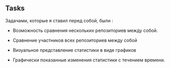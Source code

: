 ## Tasks

Задачами, которые я ставил перед собой, были :
*  Возможность сравнения нескольких репозиториев между собой.
*  Сравнение участников всех репозиториев между собой

*  Визуальное представление статистики в виде графиков
*  Графически показанные изменения статистики с течением времени.

